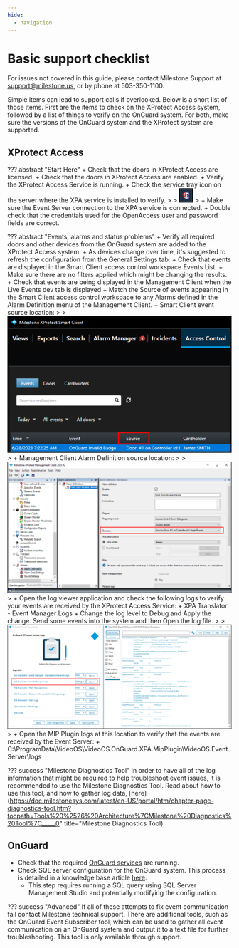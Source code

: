```yaml
---
hide:
  - navigation
---
```

# Basic support checklist

For issues not covered in this guide, please contact Milestone Support at support@milestone.us, or by phone at 503-350-1100.

Simple items can lead to support calls if overlooked. Below is a short list of those items. First are the items to check on the XProtect Access system, followed by a list of things to verify on the OnGuard system. For both, make sure the versions of the OnGuard system and the XProtect system are supported.

## XProtect Access

??? abstract "Start Here"
    + Check that the doors in XProtect Access are licensed.
    + Check that the doors in XProtect Access are enabled.
    + Verify the XProtect Access Service is running. 
        + Check the service tray icon on the server where the XPA service is installed to verify.
    >
    > ![TrayIcon](img/CXAL.trayicon.png)
    >
    + Make sure the Event Server connection to the XPA service is connected.
    + Double check that the credentials used for the OpenAccess user and password fields are correct.

??? abstract "Events, alarms and status problems"
    + Verify all required doors and other devices from the OnGuard system are added to the XProtect Access system.
        + As devices change over time, it's suggested to refresh the configuration from the General Settings tab.
    + Check that events are displayed in the Smart Client access control workspace Events List.
        + Make sure there are no filters applied which might be changing the results.
    + Check that events are being displayed in the Management Client when the Live Events dev tab is displayed
    + Match the Source of events appearing in the Smart Client access control workspace to any Alarms defined in the Alarm Definition menu of the Management Client.
        + Smart Client event source location:
    >
    > ![SourceSC](img/CXAL.eventsourceSC.png)
    >
        + Management Client Alarm Definition source location:
    >
    > ![MCSource](img/CXAL.eventsourceMC.png)
    >
    + Open the log viewer application and check the following logs to verify your events are received by the XProtect Access Service:
        + XPA Translator - Event Manager Logs
            + Change the log level to Debug and Apply the change. Send some events into the system and then Open the log file.
    >
    > ![DebugLog](img/CXAL.debugeventlog.png)
    >
    + Open the MIP Plugin logs at this location to verify that the events are received by the Event Server:
        + C:\ProgramData\VideoOS\VideoOS.OnGuard.XPA.MipPlugin\VideoOS.Event.Server\logs
    
??? success "Milestone Diagnostics Tool"
    In order to have all of the log information that might be required to help troubleshoot event issues, it is recommended to use the Milestone Diagnostics Tool. Read about how to use this tool, and how to gather log data, [here](https://doc.milestonesys.com/latest/en-US/portal/htm/chapter-page-diagnostics-tool.htm?tocpath=Tools%20%2526%20Architecture%7CMilestone%20Diagnostics%20Tool%7C_____0" title="Milestone Diagnostics Tool).

## OnGuard

+ Check that the required [OnGuard services](https://supportcommunity.milestonesys.com/s/article/Lenel-OnGuard-XPA-Integration-not-receiving-OpenAccess-events-ACM-troubleshooting?language=en_US) are running.
+ Check SQL server configuration for the OnGuard system. This process is detailed in a knowledge base article [here](https://supportcommunity.milestonesys.com/s/article/Lenel-OnGuard-XPA-Integration-not-receiving-OpenAccess-events-ACM-troubleshooting?language=en_US).
    + This step requires running a SQL query using SQL Server Management Studio and potentially modifying the configuration.

??? success "Advanced"
    If all of these attempts to fix event communication fail contact Milestone technical support. There are additional tools, such as the OnGuard Event Subscriber tool, which can be used to gather all event communication on an OnGuard system and output it to a text file for further troubleshooting. This tool is only available through support.